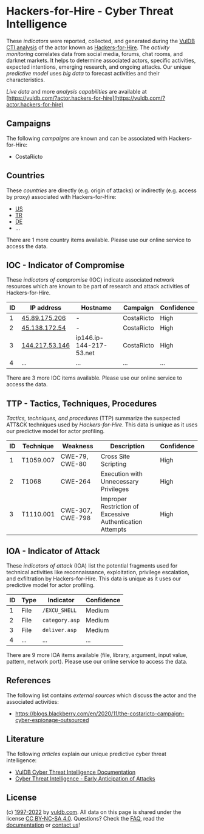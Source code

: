 # Hackers-for-Hire - Cyber Threat Intelligence

These _indicators_ were reported, collected, and generated during the [VulDB CTI analysis](https://vuldb.com/?kb.cti) of the actor known as [Hackers-for-Hire](https://vuldb.com/?actor.hackers-for-hire). The _activity monitoring_ correlates data from social media, forums, chat rooms, and darknet markets. It helps to determine associated actors, specific activities, expected intentions, emerging research, and ongoing attacks. Our unique _predictive model_ uses _big data_ to forecast activities and their characteristics.

_Live data_ and more _analysis capabilities_ are available at [https://vuldb.com/?actor.hackers-for-hire](https://vuldb.com/?actor.hackers-for-hire)

## Campaigns

The following _campaigns_ are known and can be associated with Hackers-for-Hire:

* CostaRicto

## Countries

These _countries_ are directly (e.g. origin of attacks) or indirectly (e.g. access by proxy) associated with Hackers-for-Hire:

* [US](https://vuldb.com/?country.us)
* [TR](https://vuldb.com/?country.tr)
* [DE](https://vuldb.com/?country.de)
* ...

There are 1 more country items available. Please use our online service to access the data.

## IOC - Indicator of Compromise

These _indicators of compromise_ (IOC) indicate associated network resources which are known to be part of research and attack activities of Hackers-for-Hire.

ID | IP address | Hostname | Campaign | Confidence
-- | ---------- | -------- | -------- | ----------
1 | [45.89.175.206](https://vuldb.com/?ip.45.89.175.206) | - | CostaRicto | High
2 | [45.138.172.54](https://vuldb.com/?ip.45.138.172.54) | - | CostaRicto | High
3 | [144.217.53.146](https://vuldb.com/?ip.144.217.53.146) | ip146.ip-144-217-53.net | CostaRicto | High
4 | ... | ... | ... | ...

There are 3 more IOC items available. Please use our online service to access the data.

## TTP - Tactics, Techniques, Procedures

_Tactics, techniques, and procedures_ (TTP) summarize the suspected ATT&CK techniques used by _Hackers-for-Hire_. This data is unique as it uses our predictive model for actor profiling.

ID | Technique | Weakness | Description | Confidence
-- | --------- | -------- | ----------- | ----------
1 | T1059.007 | CWE-79, CWE-80 | Cross Site Scripting | High
2 | T1068 | CWE-264 | Execution with Unnecessary Privileges | High
3 | T1110.001 | CWE-307, CWE-798 | Improper Restriction of Excessive Authentication Attempts | High

## IOA - Indicator of Attack

These _indicators of attack_ (IOA) list the potential fragments used for technical activities like reconnaissance, exploitation, privilege escalation, and exfiltration by Hackers-for-Hire. This data is unique as it uses our predictive model for actor profiling.

ID | Type | Indicator | Confidence
-- | ---- | --------- | ----------
1 | File | `/EXCU_SHELL` | Medium
2 | File | `category.asp` | Medium
3 | File | `deliver.asp` | Medium
4 | ... | ... | ...

There are 9 more IOA items available (file, library, argument, input value, pattern, network port). Please use our online service to access the data.

## References

The following list contains _external sources_ which discuss the actor and the associated activities:

* https://blogs.blackberry.com/en/2020/11/the-costaricto-campaign-cyber-espionage-outsourced

## Literature

The following _articles_ explain our unique predictive cyber threat intelligence:

* [VulDB Cyber Threat Intelligence Documentation](https://vuldb.com/?kb.cti)
* [Cyber Threat Intelligence - Early Anticipation of Attacks](https://www.scip.ch/en/?labs.20201022)

## License

(c) [1997-2022](https://vuldb.com/?kb.changelog) by [vuldb.com](https://vuldb.com/?kb.about). All data on this page is shared under the license [CC BY-NC-SA 4.0](https://creativecommons.org/licenses/by-nc-sa/4.0/). Questions? Check the [FAQ](https://vuldb.com/?kb.faq), read the [documentation](https://vuldb.com/?kb) or [contact us](https://vuldb.com/?contact)!

